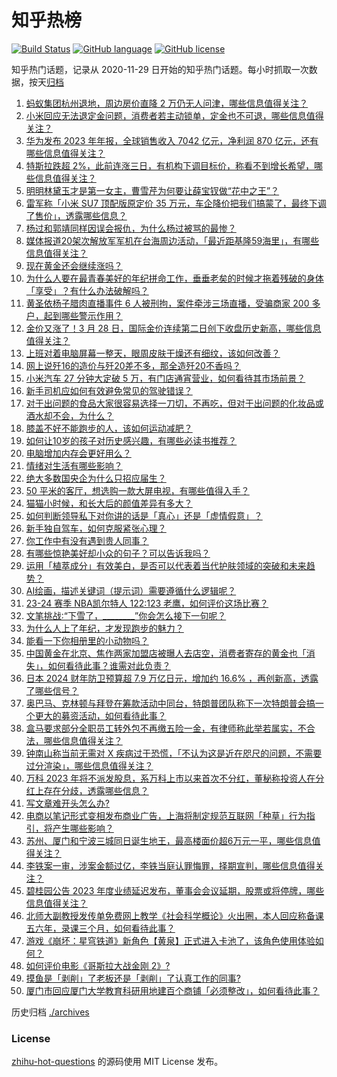 # 知乎热榜
[![Build Status](https://github.com/ToWeLong/zhihu-hot-questions/workflows/CI/badge.svg)](https://github.com/ToWeLong/zhihu-hot-questions/actions)
[![GitHub language](https://img.shields.io/badge/language-golang-orange.svg)](https://golang.org/)
[![GitHub license](https://img.shields.io/github/license/ToWeLong/zhihu-hot-questions)](https://github.com/ToWeLong/zhihu-hot-questions/blob/main/LICENSE)

知乎热门话题，记录从 2020-11-29 日开始的知乎热门话题。每小时抓取一次数据，按天[归档](./archives)

<!-- BEGIN -->

1. [蚂蚁集团杭州退地，周边房价直降 2 万仍无人问津，哪些信息值得关注？](https://www.zhihu.com/question/650628876)
1. [小米回应无法退定金问题，消费者若主动锁单，定金也不可退，哪些信息值得关注？](https://www.zhihu.com/question/650685822)
1. [华为发布 2023 年年报，全球销售收入 7042 亿元，净利润 870 亿元，还有哪些信息值得关注？](https://www.zhihu.com/question/650734515)
1. [特斯拉跌超 2%，此前连涨三日，有机构下调目标价，称看不到增长希望，哪些信息值得关注？](https://www.zhihu.com/question/650630561)
1. [明明林黛玉才是第一女主，曹雪芹为何要让薛宝钗做“花中之王”？](https://www.zhihu.com/question/650667708)
1. [雷军称「小米 SU7 顶配版原定价 35 万元，车企降价把我们搞蒙了，最终下调了售价」，透露哪些信息？](https://www.zhihu.com/question/650630572)
1. [杨过和郭靖同样因误会报仇，为什么杨过被骂的最惨？](https://www.zhihu.com/question/650532207)
1. [媒体报道20架次解放军军机在台海周边活动，「最近距基隆59海里」，有哪些信息值得关注？](https://www.zhihu.com/question/650523766)
1. [现在黄金还会继续涨吗？](https://www.zhihu.com/question/649923365)
1. [为什么人要在最青春美好的年纪拼命工作，垂垂老矣的时候才拖着残破的身体「享受」？有什么办法破解吗？](https://www.zhihu.com/question/650272715)
1. [黄圣依杨子腊肉直播事件 6 人被刑拘，案件牵涉三场直播，受骗商家 200 多户，起到哪些警示作用？](https://www.zhihu.com/question/650629666)
1. [金价又涨了！3 月 28 日，国际金价连续第二日创下收盘历史新高，哪些信息值得关注？](https://www.zhihu.com/question/650683904)
1. [上班对着电脑屏幕一整天，眼周皮肤干燥还有细纹，该如何改善？](https://www.zhihu.com/question/646339509)
1. [网上说歼16的造价与歼20差不多，那全造歼20不香吗？](https://www.zhihu.com/question/650502644)
1. [小米汽车 27 分钟大定破 5 万，有门店通宵营业，如何看待其市场前景？](https://www.zhihu.com/question/650630189)
1. [新手司机应如何有效避免常见的驾驶错误？](https://www.zhihu.com/question/650645109)
1. [对于出问题的食品大家很容易选择一刀切，不再吃，但对于出问题的化妆品或酒水却不会，为什么？](https://www.zhihu.com/question/650635756)
1. [膝盖不好不能跑步的人，该如何运动减肥？](https://www.zhihu.com/question/649879173)
1. [如何让10岁的孩子对历史感兴趣，有哪些必读书推荐？](https://www.zhihu.com/question/650683749)
1. [电脑增加内存会更好用么？](https://www.zhihu.com/question/649434357)
1. [情绪对生活有哪些影响？](https://www.zhihu.com/question/650690398)
1. [绝大多数国央企为什么只招应届生？](https://www.zhihu.com/question/649780480)
1. [50 平米的客厅，想选购一款大屏电视，有哪些值得入手？](https://www.zhihu.com/question/646518773)
1. [猫猫小时候，和长大后的颜值差异有多大？](https://www.zhihu.com/question/646471818)
1. [如何判断领导私下对你讲的话是「真心」还是「虚情假意」？](https://www.zhihu.com/question/650083116)
1. [新手独自驾车，如何克服紧张心理？](https://www.zhihu.com/question/650686162)
1. [你工作中有没有遇到贵人同事？](https://www.zhihu.com/question/650631065)
1. [有哪些惊艳美好却小众的句子？可以告诉我吗？](https://www.zhihu.com/question/431397209)
1. [运用「植萃成分」有效美白，是否可以代表着当代护肤领域的突破和未来趋势？](https://www.zhihu.com/question/641774123)
1. [AI绘画，描述关键词（提示词）需要遵循什么逻辑呢？](https://www.zhihu.com/question/648154138)
1. [23-24 赛季 NBA凯尔特人 122:123 老鹰，如何评价这场比赛？](https://www.zhihu.com/question/650659904)
1. [文笔挑战∶“下雪了，________”你会怎么接下一句呢？](https://www.zhihu.com/question/650468791)
1. [为什么人上了年纪，才发现跑步的魅力？](https://www.zhihu.com/question/650557633)
1. [能看一下你相册里的小动物吗？](https://www.zhihu.com/question/645604406)
1. [中国黄金在北京、焦作两家加盟店被曝人去店空，消费者寄存的黄金也「消失」，如何看待此事？谁需对此负责？](https://www.zhihu.com/question/650676710)
1. [日本 2024 财年防卫预算超 7.9 万亿日元，增加约 16.6% ，再创新高，透露了哪些信号？](https://www.zhihu.com/question/650679540)
1. [奥巴马、克林顿与拜登在筹款活动中同台，特朗普团队称下一次特朗普会搞一个更大的募资活动，如何看待此事？](https://www.zhihu.com/question/650733006)
1. [盒马要求部分全职员工转外包不再缴五险一金，有律师称此举若属实，不合法，哪些信息值得关注？](https://www.zhihu.com/question/650735208)
1. [钟南山称当前无需对 X 疾病过于恐慌，「不认为这是近在咫尺的问题，不需要过分渲染」，哪些信息值得关注？](https://www.zhihu.com/question/650733253)
1. [万科 2023 年将不派发股息，系万科上市以来首次不分红，董秘称投资人在分红上存在分歧，透露哪些信息？](https://www.zhihu.com/question/650683287)
1. [写文章难开头怎么办?](https://www.zhihu.com/question/650148297)
1. [电商以笔记形式变相发布商业广告，上海将制定规范互联网「种草」行为指引，将产生哪些影响？](https://www.zhihu.com/question/650714057)
1. [苏州、厦门和宁波三城同日诞生地王，最高楼面价超6万元一平，哪些信息值得关注？](https://www.zhihu.com/question/650628893)
1. [李铁案一审，涉案金额过亿，李铁当庭认罪悔罪，择期宣判，哪些信息值得关注？](https://www.zhihu.com/question/650620477)
1. [碧桂园公告 2023 年度业绩延迟发布，董事会会议延期，股票或将停牌，哪些信息值得关注？](https://www.zhihu.com/question/650668790)
1. [北师大副教授发传单免费网上教学《社会科学概论》火出圈，本人回应称备课五六年，录课三个月，如何看待此事？](https://www.zhihu.com/question/650552169)
1. [游戏《崩坏：星穹铁道》新角色【黄泉】正式进入卡池了，该角色使用体验如何？](https://www.zhihu.com/question/650380955)
1. [如何评价电影《哥斯拉大战金刚 2》?](https://www.zhihu.com/question/647912336)
1. [摸鱼是「剥削」了老板还是「剥削」了认真工作的同事?](https://www.zhihu.com/question/649420905)
1. [厦门市回应厦门大学教育科研用地建百个商铺「必须整改」，如何看待此事？](https://www.zhihu.com/question/650521883)

<!-- END -->

历史归档 [./archives](./archives)


### License
[zhihu-hot-questions](https://github.com/towelong/zhihu-hot-questions) 的源码使用 MIT License 发布。